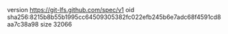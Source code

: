 version https://git-lfs.github.com/spec/v1
oid sha256:8215b8b55b1995cc64509305382fc022efb245b6e7adc68f4591cd8aa7c38a98
size 32066
